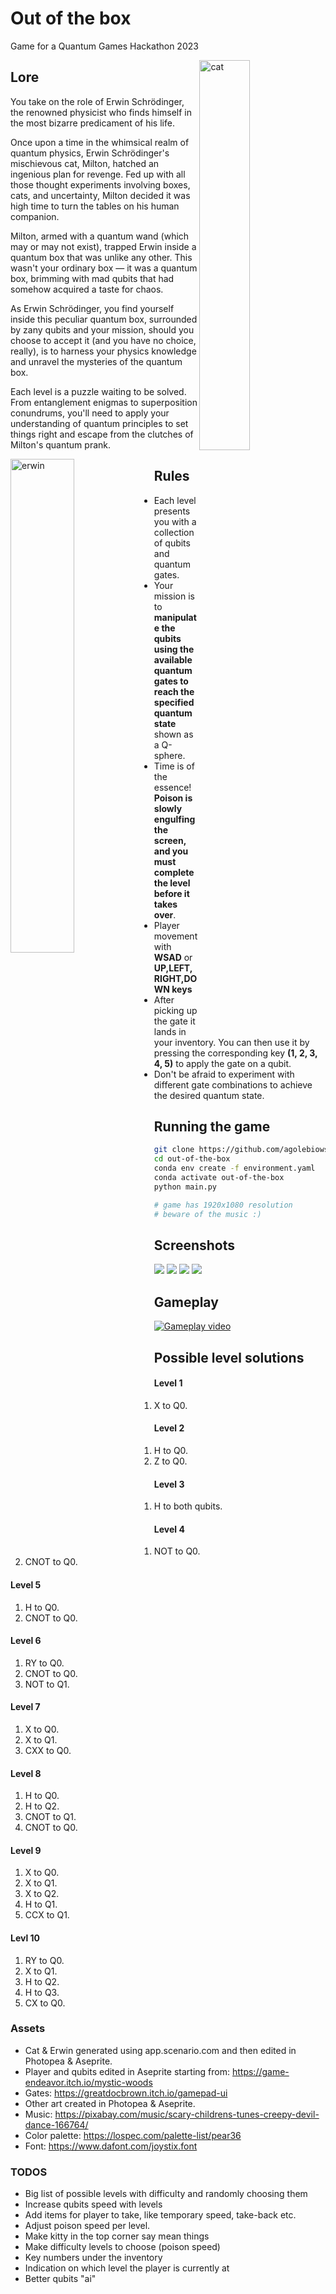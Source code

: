 # Out of the box
Game for a Quantum Games Hackathon 2023

<img align="right" alt="cat" align="center" src="https://raw.githubusercontent.com/agolebiowska/out-of-the-box/main/assets/milton.png" width="40%">

## Lore
You take on the role of Erwin Schrödinger, the renowned physicist who finds himself in the most bizarre predicament of his life.

Once upon a time in the whimsical realm of quantum physics, Erwin Schrödinger's mischievous cat, Milton, hatched an ingenious plan for revenge. Fed up with all those thought experiments involving boxes, cats, and uncertainty, Milton decided it was high time to turn the tables on his human companion.

Milton, armed with a quantum wand (which may or may not exist), trapped Erwin inside a quantum box that was unlike any other. This wasn't your ordinary box — it was a quantum box, brimming with mad qubits that had somehow acquired a taste for chaos.

As Erwin Schrödinger, you find yourself inside this peculiar quantum box, surrounded by zany qubits and your mission, should you choose to accept it (and you have no choice, really), is to harness your physics knowledge and unravel the mysteries of the quantum box.

Each level is a puzzle waiting to be solved. From entanglement enigmas to superposition conundrums, you'll need to apply your understanding of quantum principles to set things right and escape from the clutches of Milton's quantum prank.

<img align="left" alt="erwin" align="center" src="https://raw.githubusercontent.com/agolebiowska/out-of-the-box/main/assets/erwin.png" width="45%">

## Rules
- Each level presents you with a collection of qubits and quantum gates.
- Your mission is to **manipulate the qubits using the available quantum gates to reach the specified quantum state** shown as a Q-sphere.
- Time is of the essence! **Poison is slowly engulfing the screen, and you must complete the level before it takes over**.
- Player movement with **WSAD** or **UP,LEFT,RIGHT,DOWN keys**
- After picking up the gate it lands in your inventory. You can then use it by pressing the corresponding key **(1, 2, 3, 4, 5)** to apply the gate on a qubit.
- Don't be afraid to experiment with different gate combinations to achieve the desired quantum state.

## Running the game
```bash
git clone https://github.com/agolebiowska/out-of-the-box
cd out-of-the-box
conda env create -f environment.yaml
conda activate out-of-the-box
python main.py

# game has 1920x1080 resolution
# beware of the music :)
```

## Screenshots
![](https://raw.githubusercontent.com/agolebiowska/out-of-the-box/main/assets/screenshot_0.png)
![](https://raw.githubusercontent.com/agolebiowska/out-of-the-box/main/assets/screenshot_1.png)
![](https://raw.githubusercontent.com/agolebiowska/out-of-the-box/main/assets/screenshot_2.png)
![](https://raw.githubusercontent.com/agolebiowska/out-of-the-box/main/assets/screenshot_3.png)

## Gameplay
[![Gameplay video](http://img.youtube.com/vi/OIu7boVGb2k/0.jpg)](http://www.youtube.com/watch?v=OIu7boVGb2k "Out of the Box - Gameplay")

## Possible level solutions
#### Level 1
1. X to Q0.
#### Level 2
1. H to Q0.
2. Z to Q0.
#### Level 3
1. H to both qubits.
#### Level 4
1. NOT to Q0.
2. CNOT to Q0.
#### Level 5
1. H to Q0.
2. CNOT to Q0.
#### Level 6
1. RY to Q0.
2. CNOT to Q0. 
3. NOT to Q1.
#### Level 7
1. X to Q0.
2. X to Q1.
3. CXX to Q0.
#### Level 8
1. H to Q0.
2. H to Q2.
3. CNOT to Q1.
4. CNOT to Q0.
#### Level 9
1. X to Q0. 
2. X to Q1. 
3. X to Q2. 
4. H to Q1.
5. CCX to Q1.
#### Levl 10
1. RY to Q0.
2. X to Q1.
3. H to Q2.
4. H to Q3. 
5. CX to Q0.

### Assets
- Cat & Erwin generated using app.scenario.com and then edited in Photopea & Aseprite.
- Player and qubits edited in Aseprite starting from: https://game-endeavor.itch.io/mystic-woods
- Gates: https://greatdocbrown.itch.io/gamepad-ui
- Other art created in Photopea & Aseprite.
- Music: https://pixabay.com/music/scary-childrens-tunes-creepy-devil-dance-166764/
- Color palette: https://lospec.com/palette-list/pear36
- Font: https://www.dafont.com/joystix.font

### TODOS
- Big list of possible levels with difficulty and randomly choosing them
- Increase qubits speed with levels
- Add items for player to take, like temporary speed, take-back etc.
- Adjust poison speed per level.
- Make kitty in the top corner say mean things
- Make difficulty levels to choose (poison speed)
- Key numbers under the inventory
- Indication on which level the player is currently at
- Better qubits "ai"
